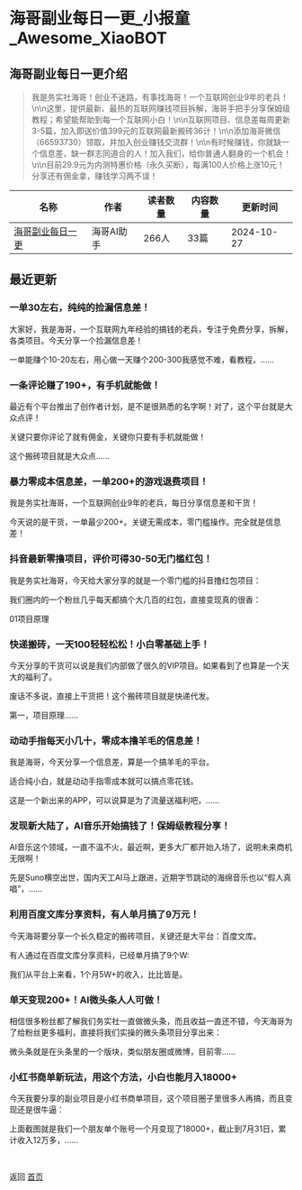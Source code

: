 # 海哥副业每日一更_小报童_Awesome_XiaoBOT

## 海哥副业每日一更介绍
> 我是务实社海哥！创业不迷路，有事找海哥！一个互联网创业9年的老兵！\n\n这里，提供最新、最热的互联网赚钱项目拆解，海哥手把手分享保姆级教程；希望能帮助到每一个互联网小白！\n\n互联网项目、信息差每周更新3-5篇，加入即送价值399元的互联网最新搬砖36计！\n\n添加海哥微信（66593730）领取，并加入创业赚钱交流群！\n\n有时候赚钱，你就缺一个信息差，缺一群志同道合的人！加入我们，给你普通人翻身的一个机会！\n\n目前29.9元为内测特惠价格（永久买断），每满100人价格上涨10元！分享还有佣金拿，赚钱学习两不误！  
  


|名称|作者|读者数量|内容数量|更新时间|
|---|---|---|---|---|
|[海哥副业每日一更](https://xiaobot.net/p/518918?refer=0b133df9-27dc-423b-8101-639049001c13)|海哥AI助手|266人|33篇|2024-10-27|

## 最近更新
### 一单30左右，纯纯的捡漏信息差！

大家好，我是海哥，一个互联网九年经验的搞钱的老兵，专注于免费分享，拆解，各类项目。今天分享一个捡漏信息差！

一单能赚个10-20左右，用心做一天赚个200-300我感觉不难，看教程，......

### 一条评论赚了190+，有手机就能做！

最近有个平台推出了创作者计划，是不是很熟悉的名字啊！对了，这个平台就是大众点评！

关键只要你评论了就有佣金，关键你只要有手机就能做！

这个搬砖项目就是大众点......

### 暴力零成本信息差，一单200+的游戏退费项目！

我是务实社海哥，一个互联网创业9年的老兵，每日分享信息差和干货！

今天说的是干货，一单最少200+。关键无需成本，零门槛操作。完全就是信息差！

### 抖音最新零撸项目，评价可得30-50无门槛红包！

我是务实社海哥，今天给大家分享的就是一个零门槛的抖音撸红包项目：

我们圈内的一个粉丝几乎每天都搞个大几百的红包，直接变现真的很香：

01项目原理

### 快递搬砖，一天100轻轻松松！小白零基础上手！

今天分享的干货可以说是我们内部做了很久的VIP项目。如果看到了也算是一个天大的福利了。

废话不多说，直接上干货把！这个搬砖项目就是快递代发。

第一，项目原理......

### 动动手指每天小几十，零成本撸羊毛的信息差！

我是海哥，今天分享一个信息差，算是一个搞羊毛的平台。

适合纯小白，就是动动手指零成本就可以搞点零花钱。

这是一个新出来的APP，可以说算是为了流量送福利吧，......

### 发现新大陆了，AI音乐开始搞钱了！保姆级教程分享！

AI音乐这个领域，一直不温不火，最近啊，更多大厂都开始入场了，说明未来商机无限啊！

先是Suno横空出世，国内天工AI马上跟进，近期字节跳动的海绵音乐也以“假人真唱”，......

### 利用百度文库分享资料，有人单月搞了9万元！

今天海哥要分享一个长久稳定的搬砖项目，关键还是大平台：百度文库。

有人通过在百度文库分享资料，已经单月搞了9个W:

我们从平台上来看，1个月5W+的收入，比比皆是。

### 单天变现200+！AI微头条人人可做！

相信很多粉丝都了解我们务实社一直做微头条，而且收益一直还不错，今天海哥为了给粉丝更多福利，直接将我们实操的微头条项目分享出来：

微头条就是在头条里的一个版块，类似朋友圈或微博，目前零......

### 小红书商单新玩法，用这个方法，小白也能月入18000+

今天我要分享的副业项目是小红书商单项目，这个项目圈子里很多人再搞，而且变现还是很牛逼：

上面截图就是我们一个朋友单个账号一个月变现了18000+，截止到7月31日，累计收入12万多，......


<a href="https://github.com/Reno9527/awesome-xiaobot" style="color: white; text-decoration: none;">awesome-xiaobot</a>

返回 [首页](../README.md)

